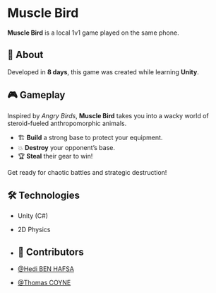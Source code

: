 # Muscle Bird

**Muscle Bird** is a local 1v1 game played on the same phone.

## 📌 About  
Developed in **8 days**, this game was created while learning **Unity**.

## 🎮 Gameplay  
Inspired by *Angry Birds*, **Muscle Bird** takes you into a wacky world of steroid-fueled anthropomorphic animals.  

- 🏗️ **Build** a strong base to protect your equipment.  
- 💥 **Destroy** your opponent’s base.  
- 🏆 **Steal** their gear to win!  

Get ready for chaotic battles and strategic destruction!

## 🛠️ Technologies  
- Unity (C#)  
- 2D Physics

- ## 👥 Contributors  
- [@Hedi BEN HAFSA](https://github.com/Qualqun)  
- [@Thomas COYNE](https://github.com/Turrok)  
